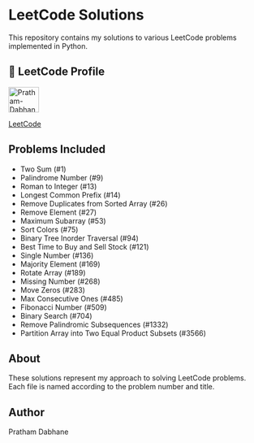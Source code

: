 # LeetCode Solutions

This repository contains my solutions to various LeetCode problems implemented in Python.

## 🧠 LeetCode Profile
  <a href="https://www.leetcode.com/Pratham-Dabhane" target="blank">
    <img align="center" src="https://raw.githubusercontent.com/rahuldkjain/github-profile-readme-generator/master/src/images/icons/Social/leet-code.svg" alt="Pratham-Dabhane" height="50" width="60" />
  </a>

[LeetCode](https://leetcode.com/u/Pratham-Dabhane/)

## Problems Included

- Two Sum (#1)
- Palindrome Number (#9)
- Roman to Integer (#13)
- Longest Common Prefix (#14)
- Remove Duplicates from Sorted Array (#26)
- Remove Element (#27)
- Maximum Subarray (#53)
- Sort Colors (#75)
- Binary Tree Inorder Traversal (#94)
- Best Time to Buy and Sell Stock (#121)
- Single Number (#136)
- Majority Element (#169)
- Rotate Array (#189)
- Missing Number (#268)
- Move Zeros (#283)
- Max Consecutive Ones (#485)
- Fibonacci Number (#509)
- Binary Search (#704)
- Remove Palindromic Subsequences (#1332)
- Partition Array into Two Equal Product Subsets (#3566)

## About

These solutions represent my approach to solving LeetCode problems. Each file is named according to the problem number and title.

## Author

Pratham Dabhane
